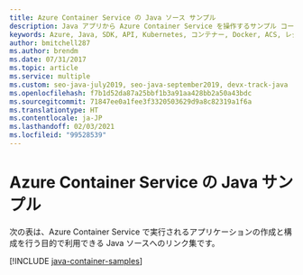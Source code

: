 ```yaml
---
title: Azure Container Service の Java ソース サンプル
description: Java アプリから Azure Container Service を操作するサンプル コードを入手しましょう。
keywords: Azure, Java, SDK, API, Kubernetes, コンテナー, Docker, ACS, レジストリ, イメージ
author: bmitchell287
ms.author: brendm
ms.date: 07/31/2017
ms.topic: article
ms.service: multiple
ms.custom: seo-java-july2019, seo-java-september2019, devx-track-java
ms.openlocfilehash: f7b1d52da87a25bbf1b3a91aa428bb2a50a43bdc
ms.sourcegitcommit: 71847ee0a1fee3f3320503629d9a8c82319a1f6a
ms.translationtype: HT
ms.contentlocale: ja-JP
ms.lasthandoff: 02/03/2021
ms.locfileid: "99528539"
---
```

# <a name="java-samples-for-azure-container-service"></a>Azure Container Service の Java サンプル

次の表は、Azure Container Service で実行されるアプリケーションの作成と構成を行う目的で利用できる Java ソースへのリンク集です。

[!INCLUDE [java-container-samples](includes/java-container-samples.md)]
